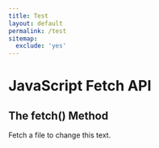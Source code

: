 ```yaml
---
title: Test
layout: default
permalink: /test
sitemap:
  exclude: 'yes'
---
```


# JavaScript Fetch API
## The fetch() Method
<p id="demo">Fetch a file to change this text.</p>

<script src="https://ajax.googleapis.com/ajax/libs/jquery/1.12.0/jquery.min.js"></script>
<script>

  fetch('http://jsonplaceholder.typicode.com/users').then(function(response) {
  // response.json() returns a promise, use the same .then syntax to work with the results
  response.json().then(function(users){
    // users is now our actual variable parsed from the json, so we can use it
    users.forEach(function(user){
      $('#demo').text = user.name
    });
  });
}).catch(err => $('#demo').text = err;
</script>
